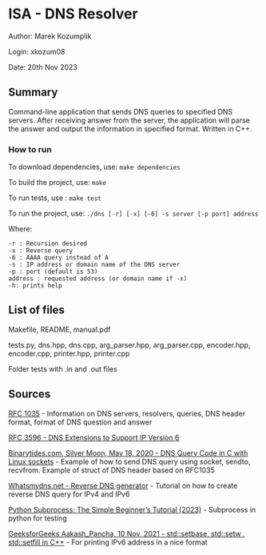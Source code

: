 # ISA - DNS Resolver
Author: Marek Kozumplik

Login: xkozum08

Date: 20th Nov 2023

## Summary

Command-line application that sends DNS queries to specified DNS servers. After receiving answer from the server, the application will parse the answer and output the information in specified format. Written in C++.



### How to run
To download dependencies, use: ```make dependencies```

To build the project, use: ```make```

To run tests, use : ```make test```


To run the project, use: ```./dns [-r] [-x] [-6] -s server [-p port] address```

Where:

    -r : Recursion desired
    -x : Reverse query
    -6 : AAAA query instead of A
    -s : IP address or domain name of the DNS server
    -p : port (default is 53)
    address : requested address (or domain name if -x)
    -h: prints help


## List of files
Makefile, README, manual.pdf

tests.py, dns.hpp, dns.cpp, arg_parser.hpp, arg_parser.cpp, encoder.hpp, encoder.cpp, printer.hpp, printer.cpp

Folder tests with .in and .out files
## Sources

[RFC 1035](https://datatracker.ietf.org/doc/html/rfc1035) - Information on DNS servers, resolvers, queries, DNS header format, format of DNS question and answer

[RFC 3596 - DNS Extensions to Support IP Version 6](https://datatracker.ietf.org/doc/html/rfc3596)

[Binarytides.com, Silver Moon, May 18, 2020 - DNS Query Code in C with Linux sockets](https://www.binarytides.com/dns-query-code-in-c-with-linux-sockets/) - Example of how to send DNS query using socket, sendto, recvfrom. Example of struct of DNS header based on RFC1035

[Whatsmydns.net - Reverse DNS generator](https://www.whatsmydns.net/reverse-dns-generator) - Tutorial on how to create reverse DNS query for IPv4 and IPv6

[Python Subprocess: The Simple Beginner’s Tutorial (2023)](https://www.dataquest.io/blog/python-subprocess) -  Subprocess in python for testing

[GeeksforGeeks Aakash\_Pancha, 10 Nov, 2021 - std::setbase, std::setw , std::setfill in C++](https://www.geeksforgeeks.org/stdsetbase-stdsetw-stdsetfill-in-cpp) -  For printing IPv6 address in a nice format
